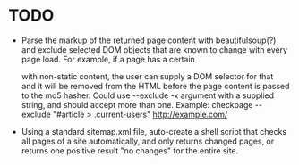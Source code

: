
# TODO

* Parse the markup of the returned page content with beautifulsoup(?) and exclude selected DOM objects that are known to change with every page load. For example, if a page has a certain <div> with non-static content, the user can supply a DOM selector for that <div> and it will be removed from the HTML before the page content is passed to the md5 hasher. Could use --exclude -x argument with a supplied string, and should accept more than one. Example: checkpage --exclude "#article > .current-users" http://example.com/

* Using a standard sitemap.xml file, auto-create a shell script that checks all pages of a site automatically, and only returns changed pages, or returns one positive result "no changes" for the entire site.

